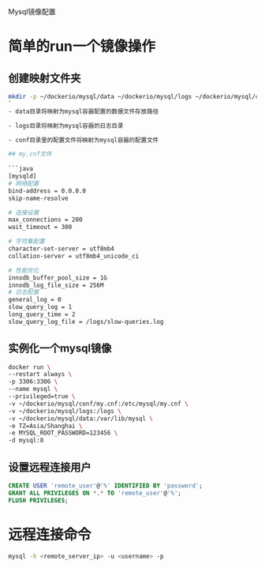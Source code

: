Mysql镜像配置

# 简单的run一个镜像操作

## 创建映射文件夹

```bash
mkdir -p ~/dockerio/mysql/data ~/dockerio/mysql/logs ~/dockerio/mysql/conf
`
- data目录将映射为mysql容器配置的数据文件存放路径

- logs目录将映射为mysql容器的日志目录

- conf目录里的配置文件将映射为mysql容器的配置文件

## my.cnf文件
 
```java
[mysqld]
# 网络配置
bind-address = 0.0.0.0
skip-name-resolve

# 连接设置
max_connections = 200
wait_timeout = 300

# 字符集配置
character-set-server = utf8mb4
collation-server = utf8mb4_unicode_ci

# 性能优化
innodb_buffer_pool_size = 1G
innodb_log_file_size = 256M
# 日志配置
general_log = 0
slow_query_log = 1
long_query_time = 2
slow_query_log_file = /logs/slow-queries.log
```

## 实例化一个mysql镜像

```bash
docker run \
--restart always \
-p 3306:3306 \
--name mysql \
--privileged=true \
-v ~/dockerio/mysql/conf/my.cnf:/etc/mysql/my.cnf \
-v ~/dockerio/mysql/logs:/logs \
-v ~/dockerio/mysql/data:/var/lib/mysql \
-e TZ=Asia/Shanghai \
-e MYSQL_ROOT_PASSWORD=123456 \
-d mysql:8
```

## 设置远程连接用户

```sql
CREATE USER 'remote_user'@'%' IDENTIFIED BY 'password';
GRANT ALL PRIVILEGES ON *.* TO 'remote_user'@'%';
FLUSH PRIVILEGES;
```

# 远程连接命令

```bash
mysql -h <remote_server_ip> -u <username> -p
```
